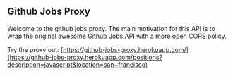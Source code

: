 ## Github Jobs Proxy

Welcome to the github jobs proxy. The main motivation for this API is to wrap the
original awesome Github Jobs API with a more open CORS policy.

Try the proxy out:
[https://github-jobs-proxy.herokuapp.com/](https://github-jobs-proxy.herokuapp.com/positions?description=javascript&location=san+francisco)
